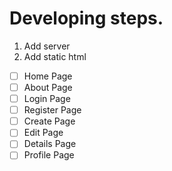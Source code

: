 # Developing steps.
1. Add server
2. Add static html 
- [ ] Home Page
- [ ] About Page
- [ ] Login Page
- [ ] Register Page
- [ ] Create Page
- [ ] Edit Page
- [ ] Details Page
- [ ] Profile Page
